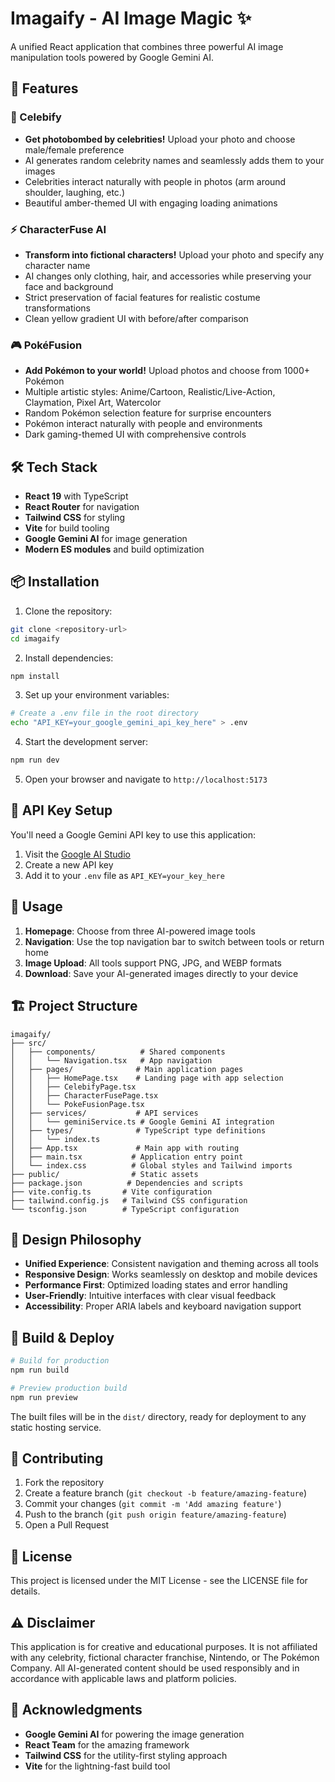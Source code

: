 # Imagaify - AI Image Magic ✨

A unified React application that combines three powerful AI image manipulation tools powered by Google Gemini AI.

## 🚀 Features

### 🌟 Celebify
- **Get photobombed by celebrities!** Upload your photo and choose male/female preference
- AI generates random celebrity names and seamlessly adds them to your images
- Celebrities interact naturally with people in photos (arm around shoulder, laughing, etc.)
- Beautiful amber-themed UI with engaging loading animations

### ⚡ CharacterFuse AI
- **Transform into fictional characters!** Upload your photo and specify any character name
- AI changes only clothing, hair, and accessories while preserving your face and background
- Strict preservation of facial features for realistic costume transformations
- Clean yellow gradient UI with before/after comparison

### 🎮 PokéFusion
- **Add Pokémon to your world!** Upload photos and choose from 1000+ Pokémon
- Multiple artistic styles: Anime/Cartoon, Realistic/Live-Action, Claymation, Pixel Art, Watercolor
- Random Pokémon selection feature for surprise encounters
- Pokémon interact naturally with people and environments
- Dark gaming-themed UI with comprehensive controls

## 🛠️ Tech Stack

- **React 19** with TypeScript
- **React Router** for navigation
- **Tailwind CSS** for styling
- **Vite** for build tooling
- **Google Gemini AI** for image generation
- **Modern ES modules** and build optimization

## 📦 Installation

1. Clone the repository:
```bash
git clone <repository-url>
cd imagaify
```

2. Install dependencies:
```bash
npm install
```

3. Set up your environment variables:
```bash
# Create a .env file in the root directory
echo "API_KEY=your_google_gemini_api_key_here" > .env
```

4. Start the development server:
```bash
npm run dev
```

5. Open your browser and navigate to `http://localhost:5173`

## 🔑 API Key Setup

You'll need a Google Gemini API key to use this application:

1. Visit the [Google AI Studio](https://makersuite.google.com/app/apikey)
2. Create a new API key
3. Add it to your `.env` file as `API_KEY=your_key_here`

## 🎯 Usage

1. **Homepage**: Choose from three AI-powered image tools
2. **Navigation**: Use the top navigation bar to switch between tools or return home
3. **Image Upload**: All tools support PNG, JPG, and WEBP formats
4. **Download**: Save your AI-generated images directly to your device

## 🏗️ Project Structure

```
imagaify/
├── src/
│   ├── components/          # Shared components
│   │   └── Navigation.tsx   # App navigation
│   ├── pages/              # Main application pages
│   │   ├── HomePage.tsx    # Landing page with app selection
│   │   ├── CelebifyPage.tsx
│   │   ├── CharacterFusePage.tsx
│   │   └── PokeFusionPage.tsx
│   ├── services/           # API services
│   │   └── geminiService.ts # Google Gemini AI integration
│   ├── types/              # TypeScript type definitions
│   │   └── index.ts
│   ├── App.tsx             # Main app with routing
│   ├── main.tsx           # Application entry point
│   └── index.css          # Global styles and Tailwind imports
├── public/                # Static assets
├── package.json          # Dependencies and scripts
├── vite.config.ts       # Vite configuration
├── tailwind.config.js   # Tailwind CSS configuration
└── tsconfig.json        # TypeScript configuration
```

## 🎨 Design Philosophy

- **Unified Experience**: Consistent navigation and theming across all tools
- **Responsive Design**: Works seamlessly on desktop and mobile devices
- **Performance First**: Optimized loading states and error handling
- **User-Friendly**: Intuitive interfaces with clear visual feedback
- **Accessibility**: Proper ARIA labels and keyboard navigation support

## 🚀 Build & Deploy

```bash
# Build for production
npm run build

# Preview production build
npm run preview
```

The built files will be in the `dist/` directory, ready for deployment to any static hosting service.

## 🤝 Contributing

1. Fork the repository
2. Create a feature branch (`git checkout -b feature/amazing-feature`)
3. Commit your changes (`git commit -m 'Add amazing feature'`)
4. Push to the branch (`git push origin feature/amazing-feature`)
5. Open a Pull Request

## 📄 License

This project is licensed under the MIT License - see the LICENSE file for details.

## ⚠️ Disclaimer

This application is for creative and educational purposes. It is not affiliated with any celebrity, fictional character franchise, Nintendo, or The Pokémon Company. All AI-generated content should be used responsibly and in accordance with applicable laws and platform policies.

## 🙏 Acknowledgments

- **Google Gemini AI** for powering the image generation
- **React Team** for the amazing framework
- **Tailwind CSS** for the utility-first styling approach
- **Vite** for the lightning-fast build tool
